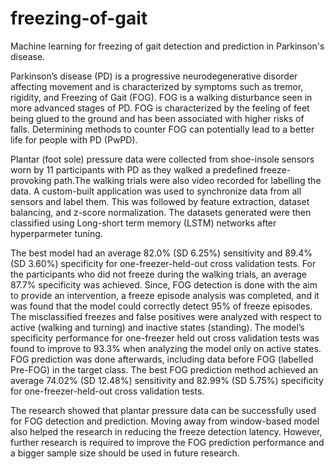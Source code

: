 # freezing-of-gait
Machine learning for freezing of gait detection and prediction in Parkinson's disease.

Parkinson’s disease (PD) is a progressive neurodegenerative disorder affecting movement and is characterized by symptoms such as tremor, rigidity, and Freezing of Gait (FOG). FOG is a walking disturbance seen in more advanced stages of PD. FOG is characterized by the feeling of feet being glued to the ground and has been associated with higher risks of falls. Determining methods to counter FOG can potentially lead to a better life for people with PD (PwPD). 

Plantar (foot sole) pressure data were collected from shoe-insole sensors worn by 11 participants with PD as they walked a predefined freeze-provoking path.The walking trials were also video recorded for labelling the data. A custom-built application was used to synchronize data from all sensors and label them. This was followed by feature extraction, dataset balancing, and z-score normalization. The datasets generated were then classified using Long-short term memory (LSTM) networks after hyperparmeter tuning.

The best model had an average 82.0% (SD 6.25%) sensitivity and 89.4% (SD 3.60%) specificity for one-freezer-held-out cross validation tests. For the participants who did not freeze during the walking trials, an average 87.7% specificity was achieved. Since, FOG detection is done with the aim to provide an intervention, a freeze episode analysis was completed, and it was found that the model could correctly detect 95% of freeze episodes. The misclassified freezes and false positives were analyzed with respect to active (walking and turning) and inactive states (standing). The model’s specificity performance for one-freezer held out cross validation tests was found to improve to 93.3% when analyzing the model only on active states. FOG prediction was done afterwards, including data before FOG (labelled Pre-FOG) in the target class. The best FOG prediction method achieved an average 74.02% (SD 12.48%) sensitivity and 82.99% (SD 5.75%) specificity for one-freezer-held-out cross validation tests.

The research showed that plantar pressure data can be successfully used for FOG detection and prediction. Moving away from window-based model also helped the research in reducing the freeze detection latency. However, further research is required to improve the FOG prediction performance and a bigger sample size should be used in future research.
